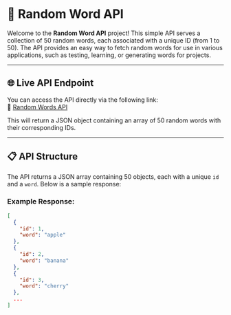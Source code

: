 # 📖 Random Word API  

Welcome to the **Random Word API** project! This simple API serves a collection of 50 random words, each associated with a unique ID (from 1 to 50). The API provides an easy way to fetch random words for use in various applications, such as testing, learning, or generating words for projects.  

---

## 🌐 Live API Endpoint  

You can access the API directly via the following link:  
🔗 [Random Words API](https://amankumar9958.github.io/random-words-api/words.json)  

This will return a JSON object containing an array of 50 random words with their corresponding IDs.

---

## 📋 API Structure  

The API returns a JSON array containing 50 objects, each with a unique `id` and a `word`. Below is a sample response:  

### Example Response:  

```json
[
  {
    "id": 1,
    "word": "apple"
  },
  {
    "id": 2,
    "word": "banana"
  },
  {
    "id": 3,
    "word": "cherry"
  },
  ...
]
